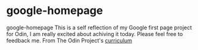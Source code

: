 # google-homepage
google-homepage
This is a self reflection of my Google first page project for Odin,  I am really excited about achiving it today.
Please feel free to feedback me.
From The Odin Project's [curriculum](http://www.theodinproject.com/courses/web-development-101/lessons/html-css)
